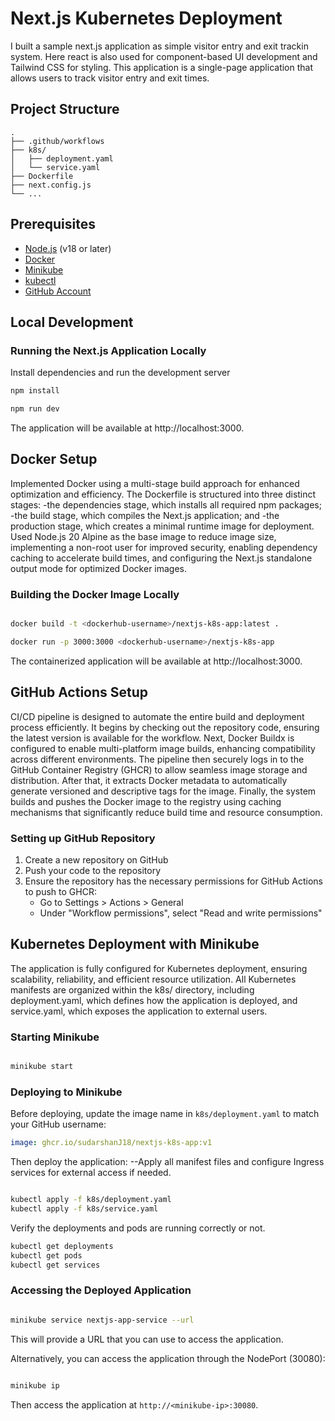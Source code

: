 # Next.js Kubernetes Deployment

I built a sample next.js application as simple visitor entry and exit trackin system. Here react is also used for component-based UI development and Tailwind CSS for styling. This application is a single-page application that allows users to track visitor entry and exit times. 


## Project Structure

```
.
├── .github/workflows    
├── k8s/                
│   ├── deployment.yaml  
│   └── service.yaml     
├── Dockerfile           
├── next.config.js       
└── ...                  
```

## Prerequisites

- [Node.js](https://nodejs.org/) (v18 or later)
- [Docker](https://www.docker.com/get-started)
- [Minikube](https://minikube.sigs.k8s.io/docs/start/)
- [kubectl](https://kubernetes.io/docs/tasks/tools/)
- [GitHub Account](https://github.com/sudarshanJ18)

## Local Development

### Running the Next.js Application Locally
Install dependencies and run the development server
```bash
npm install

npm run dev
```

The application will be available at http://localhost:3000.


## Docker Setup
Implemented Docker using a multi-stage build approach for enhanced optimization and efficiency. The Dockerfile is structured into three distinct stages: 
    -the dependencies stage, which installs all required npm packages; 
    -the build stage, which compiles the Next.js application; and 
    -the production stage, which creates a minimal runtime image for deployment. 
Used Node.js 20 Alpine as the base image to reduce image size, implementing a non-root user for improved security, enabling dependency caching to accelerate build times, and configuring the Next.js standalone output mode for optimized Docker images.
### Building the Docker Image Locally

```bash

docker build -t <dockerhub-username>/nextjs-k8s-app:latest .

docker run -p 3000:3000 <dockerhub-username>/nextjs-k8s-app
```

The containerized application will be available at http://localhost:3000.

## GitHub Actions Setup

CI/CD pipeline is designed to automate the entire build and deployment process efficiently. It begins by checking out the repository code, ensuring the latest version is available for the workflow. Next, Docker Buildx is configured to enable multi-platform image builds, enhancing compatibility across different environments. The pipeline then securely logs in to the GitHub Container Registry (GHCR) to allow seamless image storage and distribution. After that, it extracts Docker metadata to automatically generate versioned and descriptive tags for the image. Finally, the system builds and pushes the Docker image to the registry using caching mechanisms that significantly reduce build time and resource consumption.

### Setting up GitHub Repository

1. Create a new repository on GitHub
2. Push your code to the repository
3. Ensure the repository has the necessary permissions for GitHub Actions to push to GHCR:
   - Go to Settings > Actions > General
   - Under "Workflow permissions", select "Read and write permissions"

## Kubernetes Deployment with Minikube
The application is fully configured for Kubernetes deployment, ensuring scalability, reliability, and efficient resource utilization. All Kubernetes manifests are organized within the k8s/ directory, including deployment.yaml, which defines how the application is deployed, and service.yaml, which exposes the application to external users. 

### Starting Minikube

```bash

minikube start

```

### Deploying to Minikube

Before deploying, update the image name in `k8s/deployment.yaml` to match your GitHub username:

```yaml
image: ghcr.io/sudarshanJ18/nextjs-k8s-app:v1
```

Then deploy the application:
--Apply all manifest files and configure Ingress services for external access if needed.
```bash

kubectl apply -f k8s/deployment.yaml
kubectl apply -f k8s/service.yaml
```
Verify the deployments and pods are running correctly or not.
```bash
kubectl get deployments
kubectl get pods
kubectl get services
```

### Accessing the Deployed Application

```bash

minikube service nextjs-app-service --url
```

This will provide a URL that you can use to access the application.

Alternatively, you can access the application through the NodePort (30080):

```bash

minikube ip
```

Then access the application at `http://<minikube-ip>:30080`.
